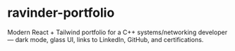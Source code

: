# ravinder-portfolio
Modern React + Tailwind portfolio for a C++ systems/networking developer — dark mode, glass UI, links to LinkedIn, GitHub, and certifications.
